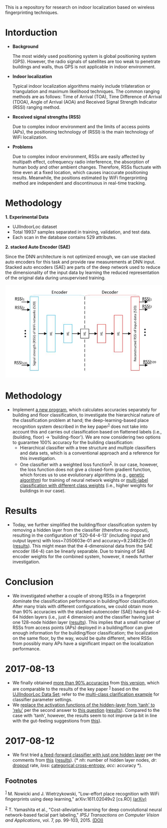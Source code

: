 This is a repository for research on indoor localization based on wireless fingerprinting techniques.

# Intorduction
 - **Background**
 
   The most widely used positioning system is global positioning system (GPS). However, the radio signals of satellites are too weak to penetrate buildings and walls, thus GPS is not applicable in indoor environment.
 - **Indoor localization**
 
   Typical indoor localization algorithms mainly include trilateration or triangulation and maximum likelihood techniques. The common ranging methods are as follows: Time of Arrival (TOA), Time Difference of Arrival (TDOA), Angle of Arrival (AOA) and Received Signal Strength Indicator (RSSI) ranging method.
 - **Received signal strengths (RSS)**

   Due to complex indoor environment and the limits of access points (APs), the positioning technology of (RSSI) is the main technology of WiFi localization.
 - **Problems**
 
   Due to complex indoor environment, RSSs are easily affected by multipath effect, cofrequency radio interference, the absorption of human body and other ambient changes. Therefore, RSSs fluctuate with time even at a fixed location, which causes inaccurate positioning results. Meanwhile, the positions estimated by WiFi fingerprinting method are independent and discontinuous in real-time tracking.

# Methodology
**1. Experimental Data**

- UJIIndoorLoc dataset
- Total 19937 samples separated in training, validation, and test data.
- Each scan in the database contains 529 attributes. 

**2. stacked Auto Encoder (SAE)**

Since the DNN architecture is not optimized enough, we can use stacked auto encoders for this task and provide raw measurements at DNN input. Stacked auto encoders (SAE) are parts of the deep network used to reduce the dimensionality of the input data by learning the reduced representation of the original data during unsupervised training.

![](images/1.jpg)

# **Methodology**

-   Implement [a new program](./python/bf_classification.py), which calculates accuracies separately for building and floor classification, to investigate the hierarchical nature of the classification problem at hand; the deep-learning-based place recognition system described in the key paper<sup><a id="fnr.1" class="footref" href="#fn.1">1</a></sup> does not take into account this and carries out classification based on flattened labels (i.e., (building, floor) -> 'building-floor'). We are now considering two options to guarantee 100% accuracy for the building classification:
    -   Hierarchical classifier with a tree structure and multiple classifiers and data sets, which is a conventional approach and a reference for this investigation.
    -   One classifier with a weighted loss function<sup><a id="fnr.2" class="footref" href="#fn.2">2</a></sup>. In our case, however, the loss function does not give a closed-form gradient function, which forces us to use evolutionary algorithms (e.g., [genetic algorithm](https://en.wikipedia.org/wiki/Genetic_algorithm)) for training of neural network weights or [multi-label classification with different class weights](https://github.com/fchollet/keras/issues/741) (i.e., higher weights for buildings in our case).


# **Results**

-   Today, we further simplified the building/floor classification system by removing a hidden layer from the classifier (therefore no dropout), resulting in the configuration of '520-64-4-13' (including input and output layers) with loss=7.050603e-01 and accuracy=9.234923e-01 ([results](./results/indoor_localization_deep_learning_out_20170815-203448.org)). This might mean that the 4-dimensional data from the SAE encoder (64-4) can be linearly separable. Due to training of SAE encoder weights for the combined system, however, it needs further investigation.


# **Conclusion**

-   We investigated whether a couple of strong RSSs in a fingerprint dominate the classification performance in building/floor classification. After many trials with different configurations, we could obtain more than 90% accuracies with the stacked-autoencoder (SAE) having 64-4-64 hidden layers (i.e., just 4 dimension) and the classifier having just one 128-node hidden layer ([results](./results/indoor_localization_deep_learning_out_20170814-184009.org)). This implies that a small number of RSSs from access points (APs) deployed in a building/floor can give enough information for the building/floor classification; the localization on the same floor, by the way, would be quite different, where RSSs from possibly many APs have a significant impact on the localization performance.


# 2017-08-13

-   We finally obtained [more than 90% accuracies](./results/indoor_localization_deep_learning.org) from [this version](./python/indoor_localization_deep_learning.py), which are comparable to the results of the key paper <sup><a id="fnr.1.100" class="footref" href="#fn.1">1</a></sup> based on the [UJIIndoorLoc Data Set](https://archive.ics.uci.edu/ml/datasets/ujiindoorloc); refer to the [multi-class clarification example](https://keras.io/getting-started/sequential-model-guide/#compilation) for classifier parameter settings.
-   We [replace the activation functions of the hidden-layer from 'tanh' to 'relu'](./python/indoor_localization-2.ipynb) per the second answer to [this question](https://stats.stackexchange.com/questions/218542/which-activation-function-for-output-layer) ([results](./results/indoor_localization-2_20170813.csv)). Compared to the case with 'tanh', however, the results seem to not improve (a bit in line with the gut-feeling suggestions from [this](https://datascience.stackexchange.com/questions/10048/what-is-the-best-keras-model-for-multi-class-classification)).


# 2017-08-12

-   We first tried [a feed-forward classifier with just one hidden layer](./python/indoor_localization-1.ipynb) per the comments from [this](https://stats.stackexchange.com/questions/181/how-to-choose-the-number-of-hidden-layers-and-nodes-in-a-feedforward-neural-netw) ([results](./results/indoor_localization-1_20170812.csv)). (\* *nh*: number of hidden layer nodes, *dr*: [dropout](https://en.wikipedia.org/wiki/Dropout_(neural_networks)) rate, *loss*: [categorical cross-entropy](http://deeplearning.net/software/theano/library/tensor/nnet/nnet.html#theano.tensor.nnet.nnet.categorical_crossentropy), *acc*: accuracy \*).

## Footnotes

<sup><a id="fn.1" class="footnum" href="#fnr.1">1</a></sup> M. Nowicki and J. Wietrzykowski, "Low-effort place recognition with WiFi fingerprints using deep learning," arXiv:1611.02049v2 [cs.RO] [(arXiv)](https://arxiv.org/abs/1611.02049v2)

<sup><a id="fn.2" class="footnum" href="#fnr.2">2</a></sup> T. Yamashita et al., "Cost-alleviative learning for deep convolutional neural network-based facial part labeling," *IPSJ Transactions on Computer Vision and Applications*, vol. 7, pp. 99-103, 2015. [(DOI)](http://doi.org/10.2197/ipsjtcva.7.99)

